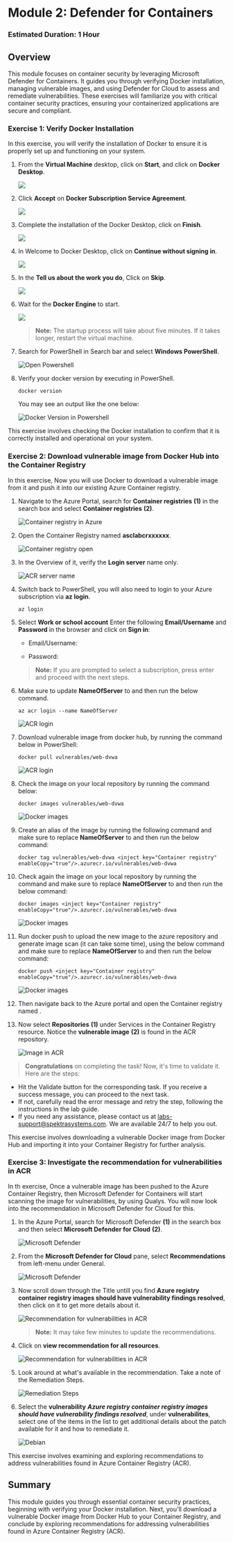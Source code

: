 # Module 2: Defender for Containers

### Estimated Duration: 1 Hour

## Overview

This module focuses on container security by leveraging Microsoft Defender for Containers. It guides you through verifying Docker installation, managing vulnerable images, and using Defender for Cloud to assess and remediate vulnerabilities. These exercises will familiarize you with critical container security practices, ensuring your containerized applications are secure and compliant.

### Exercise 1: Verify Docker Installation

In this exercise, you will verify the installation of Docker to ensure it is properly set up and functioning on your system.

1. From the **Virtual Machine** desktop, click on **Start**, and click on **Docker Desktop**.
 
    ![](images/docker1.png)

1. Click **Accept** on **Docker Subscription Service Agreement**.

    ![](images/m2-img2.png)

1. Complete the installation of the Docker Desktop, click on **Finish**.

    ![](images/docker2.png)

1. In Welcome to Docker Desktop, click on **Continue without signing in**.

    ![](images/docker3.png)

1. In the **Tell us about the work you do**, Click on **Skip**.

    ![](images/cnapp1.png)

1. Wait for the **Docker Engine** to start. 

    ![](images/docker5.png)

    >**Note:** The startup process will take about five minutes. If it takes longer, restart the virtual machine.
    
1. Search for PowerShell in Search bar and select **Windows PowerShell**.

   ![Open Powershell](images/open-powershell.png)

1. Verify your docker version by executing in PowerShell. 

   ```
   docker version
   ```

   You may see an output like the one below:

   ![Docker Version in Powershell](images/docker-version.png)

This exercise involves checking the Docker installation to confirm that it is correctly installed and operational on your system.

### Exercise 2: Download vulnerable image from Docker Hub into the Container Registry

In this exercise, Now you will use Docker to download a vulnerable image from it and push it into our existing Azure Container registry.

1. Navigate to the Azure Portal, search for **Container registries** **(1)** in the search box and select **Container registries** **(2)**.

   ![Container registry in Azure](images/serach-cr1.png)

2. Open the Container Registry named **asclabcrxxxxxx**.

   ![Container registry open](images/select-cr.png)

3. In the Overview of it, verify the **Login server** name only. 

   ![ACR server name](images/copy-crname1.png)

4. Switch back to PowerShell, you will also need to login to your Azure subscription via **az login**.
   
    ```
   az login
   ```    
     
5. Select **Work or school account** Enter the following **Email/Username** and **Password** in the browser and click on **Sign in**:

   - Email/Username: **<inject key="AzureAdUserEmail" enableCopy="true"/>** 

   - Password: **<inject key="AzureAdUserPassword" enableCopy="true"/>**
        
   >**Note:** If you are prompted to select a subscription, press enter and proceed with the next steps.
 
6. Make sure to update **NameOfServer** to **<inject key="Container registry" enableCopy="true"/>** and then run the below command.
   
   ```
   az acr login --name NameOfServer
   ```
 
   ![ACR login](images/acr-login.png)

7. Download vulnerable image from docker hub, by running the command below in PowerShell:

   ```
   docker pull vulnerables/web-dvwa
   ```

   ![ACR login](images/docker-pull1.png)

8. Check the image on your local repository by running the command below:

   ```
   docker images vulnerables/web-dvwa
   ```

   ![Docker images](images/docker-pull2.png)

9. Create an alias of the image by running the following command and make sure to replace **NameOfServer** to **<inject key="Container registry" enableCopy="true"/>** and then run the below command:

   ```
   docker tag vulnerables/web-dvwa <inject key="Container registry" enableCopy="true"/>.azurecr.io/vulnerables/web-dvwa
   ```

10. Check again the image on your local repository by running the command and make sure to replace **NameOfServer** to **<inject key="Container registry" enableCopy="true"/>** and then run the below command:

    ```
    docker images <inject key="Container registry" enableCopy="true"/>.azurecr.io/vulnerables/web-dvwa
    ```

    ![Docker images](images/docker-image.png)


11. Run docker push to upload the new image to the azure repository and generate image scan (it can take some time), using the below command and make sure to replace **NameOfServer** to **<inject key="Container registry" enableCopy="true"/>** and then run the below command:

    ```
    docker push <inject key="Container registry" enableCopy="true"/>.azurecr.io/vulnerables/web-dvwa
    ```

    ![Docker images](images/docker-push.png)

12. Then navigate back to the Azure portal and open the Container registry named **<inject key="Container registry" enableCopy="true"/>**.

13. Now select **Repositories** **(1)** under Services in the **<inject key="Container registry" enableCopy="false"/>** Container Registry resource. Notice the **vulnerable image** **(2)** is found in the ACR repository.

    ![Image in ACR](images/cr-repos.png)


  <validation step="9049dcde-bf54-499f-b276-71704adbcf9b" />

  > **Congratulations** on completing the task! Now, it's time to validate it. Here are the steps:

  - Hit the Validate button for the corresponding task. If you receive a success message, you can proceed to the next task. 
  - If not, carefully read the error message and retry the step, following the instructions in the lab guide.
  - If you need any assistance, please contact us at labs-support@spektrasystems.com. We are available 24/7 to help you out.

This exercise involves downloading a vulnerable Docker image from Docker Hub and importing it into your Container Registry for further analysis.

### Exercise 3: Investigate the recommendation for vulnerabilities in ACR 

In th exercise, Once a vulnerable image has been pushed to the Azure Container Registry, then Microsoft Defender for Containers will start scanning the image for vulnerabilities, by using Qualys. You will now look into the recommendation in Microsoft Defender for Cloud for this. 
 
1. In the Azure Portal, search for Microsoft Defender **(1)** in the search box and then select **Microsoft Defender for Cloud** **(2)**.

     ![Microsoft Defender](images/m2-ex3-step1.png)
   
2. From the **Microsoft Defender for Cloud** pane, select **Recommendations** from left-menu under General.

     ![Microsoft Defender](images/cnapp2.png)
 
3. Now scroll down through the Title untill you find **Azure registry container registry images should have vulnerability findings resolved**, then click on it to get more details about it.
   
     ![Recommendation for vulnerabilities in ACR](images/cnapp3.png)

     >**Note:** It may take few minutes to update the recommendations.

1. Click on **view recommendation for all resources**.

     ![Recommendation for vulnerabilities in ACR](images/m2-ex3-step3.2.png)

4. Look around at what's available in the recommendation. Take a note of the Remediation Steps.

     ![Remediation Steps](images/m2-ex3-step4.1.png)
  
5. Select the **vulnerability** ***Azure registry container registry images should have vulnerability findings resolved***, under **vulnerabilites**, select one of the items in the list to get additional details about the patch available for it and how to remediate it.

     ![Debian](images/m2-ex3-step5.1.png)

This exercise involves examining and exploring recommendations to address vulnerabilities found in Azure Container Registry (ACR).

## Summary
This module guides you through essential container security practices, beginning with verifying your Docker installation. Next, you'll download a vulnerable Docker image from Docker Hub to your Container Registry, and conclude by exploring recommendations for addressing vulnerabilities found in Azure Container Registry (ACR).

